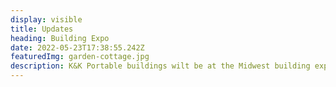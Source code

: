 ```yaml
---
display: visible
title: Updates
heading: Building Expo
date: 2022-05-23T17:38:55.242Z
featuredImg: garden-cottage.jpg
description: K&K Portable buildings wilt be at the Midwest building expo on March 22-23. Stop by our booth there for some incredible deals and free gifts! Feel free to contact us for more info.
---
```

